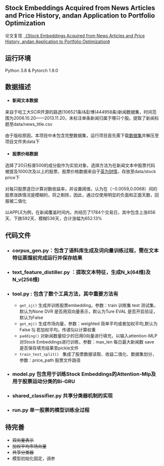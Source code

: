 
## Stock Embeddings Acquired from News Articles and Price History, andan Application to Portfolio Optimization
论文复现 [《Stock Embeddings Acquired from News Articles and Price History, andan Application to Portfolio Optimization》](https://aclanthology.org/2020.acl-main.307/)
 
## 运行环境

Python 3.8 & Pytorch 1.9.0

## 数据描述

+ #### 新闻文本数据<br>
来自于哈工大SCIR开源的路透(106521条)&彭博(444958条)新闻数据集，时间范围为2006.10.20——2013.11.20，未标注单条新闻归属于哪只个股。提取了新闻标题至data/news_title.csv<br><br>
由于版权原因，本项目中未包含完整数据集，运行项目首先需下载[数据集](https://drive.google.com/drive/folders/0B3C8GEFwm08QY3AySmE2Z1daaUE?resourcekey=0-pbrVOqwKjQj3wRoCU8LiCA)并解压至项目文件夹data下
+ #### 股票价格数据<br>

选择了20只标普500的成分股作为实验对象，选择方法为在新闻文本中股票代码被提及1000次及以上的股票，股票价格数据来自于[英为财情](https://cn.investing.com/)，存放至data/stock price下<br><br>
对每只股票逐日计算对数收益率，并设置阈值，认为在（−0.0059,0.0068）间的股票涨跌情况是模糊的，将之剔除，因此，通过仅使用明显的负面和正面天数，回报被二值化<br><br>
以APPLE为例，在新闻覆盖时间内，共经历了1784个交易日，其中包含上涨656天、下跌592天、模糊536天，合计涨幅为652.13%


## 代码文件
* ### corpus_gen.py：包含了语料库生成及词向量训练过程，需在文本特征蒸馏前完成运行并保存结果
* ### text_feature_distiller.py ：提取文本特征，生成N_k(64维)及N_v(256维)
* ### tool.py : 包含了数个工具方法，其中重要方法有
    * `get_sj()` 生成并训练股票embedding，参数：train 训练集 test 测试集，默认为None DVR 是否用双向量表示，默认为Ture EVAL 是否开启验证，默认为False
    * `get_mj()` 生成市场向量，参数：weighted 简单平均或者加权平均,默认为False Sj 若加权平均，传递Sj以计算权重
    * `padding()` 对新闻数量较少的日用0向量进行填充，以输入attention-MLP对Stock Embeddings进行训练，参数：max_len 每日最大新闻数 save 是否保存填充结果至pickle文件
    * `train_test_split()` &nbsp;&nbsp;集成了股票数据读取、收益二值化、数据集划分，参数：price_path 股票文件路径
* ### model.py 包含用于训练Stock Embeddings的Attention-Mlp及用于股票运动分类的Bi-GRU
* ### shared_classifier.py 共享分类器机制的实现
* ### run.py 单一股票的模型训练全过程


## 待完善
* ~~双向量表示~~
* ~~加权平均市场向量~~
* ~~共享分类器~~
* 模型初始化固定，调参

